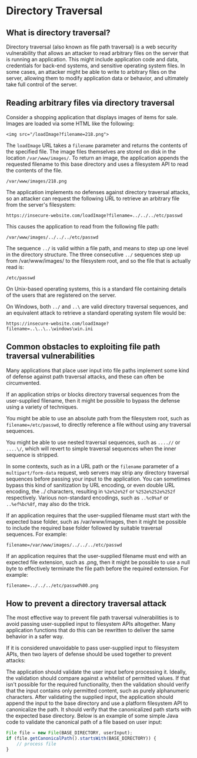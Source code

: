 # Directory Traversal

## What is directory traversal?
Directory traversal (also known as file path traversal) is a web security vulnerability that allows an attacker to read arbitrary files on the server that is running an application. This might include application code and data, credentials for back-end systems, and sensitive operating system files. In some cases, an attacker might be able to write to arbitrary files on the server, allowing them to modify application data or behavior, and ultimately take full control of the server.

## Reading arbitrary files via directory traversal
Consider a shopping application that displays images of items for sale. Images are loaded via some HTML like the following:

```
<img src="/loadImage?filename=218.png">
```

The `loadImage` URL takes a `filename` parameter and returns the contents of the specified file. The image files themselves are stored on disk in the location `/var/www/images/`. To return an image, the application appends the requested filename to this base directory and uses a filesystem API to read the contents of the file. 
```
/var/www/images/218.png
```

The application implements no defenses against directory traversal attacks, so an attacker can request the following URL to retrieve an arbitrary file from the server's filesystem:
```
https://insecure-website.com/loadImage?filename=../../../etc/passwd
```

This causes the application to read from the following file path:
```
/var/www/images/../../../etc/passwd
```

The sequence `../` is valid within a file path, and means to step up one level in the directory structure. The three consecutive `../` sequences step up from /var/www/images/ to the filesystem root, and so the file that is actually read is:
```
/etc/passwd
```

On Unix-based operating systems, this is a standard file containing details of the users that are registered on the server.

On Windows, both `../` and `..\` are valid directory traversal sequences, and an equivalent attack to retrieve a standard operating system file would be:
```
https://insecure-website.com/loadImage?filename=..\..\..\windows\win.ini
```

## Common obstacles to exploiting file path traversal vulnerabilities
Many applications that place user input into file paths implement some kind of defense against path traversal attacks, and these can often be circumvented.

If an application strips or blocks directory traversal sequences from the user-supplied filename, then it might be possible to bypass the defense using a variety of techniques.

You might be able to use an absolute path from the filesystem root, such as `filename=/etc/passwd`, to directly reference a file without using any traversal sequences.

You might be able to use nested traversal sequences, such as `....//` or `....\/`, which will revert to simple traversal sequences when the inner sequence is stripped.

In some contexts, such as in a URL path or the `filename` parameter of a `multipart/form-data` request, web servers may strip any directory traversal sequences before passing your input to the application. You can sometimes bypass this kind of sanitization by URL encoding, or even double URL encoding, the ../ characters, resulting in `%2e%2e%2f` or `%252e%252e%252f` respectively. Various non-standard encodings, such as `..%c0%af` or `..%ef%bc%8f`, may also do the trick.

If an application requires that the user-supplied filename must start with the expected base folder, such as /var/www/images, then it might be possible to include the required base folder followed by suitable traversal sequences. For example:
```
filename=/var/www/images/../../../etc/passwd
```

If an application requires that the user-supplied filename must end with an expected file extension, such as .png, then it might be possible to use a null byte to effectively terminate the file path before the required extension. For example:
```
filename=../../../etc/passwd%00.png
```

## How to prevent a directory traversal attack
The most effective way to prevent file path traversal vulnerabilities is to avoid passing user-supplied input to filesystem APIs altogether. Many application functions that do this can be rewritten to deliver the same behavior in a safer way.

If it is considered unavoidable to pass user-supplied input to filesystem APIs, then two layers of defense should be used together to prevent attacks:

The application should validate the user input before processing it. Ideally, the validation should compare against a whitelist of permitted values. If that isn't possible for the required functionality, then the validation should verify that the input contains only permitted content, such as purely alphanumeric characters.
After validating the supplied input, the application should append the input to the base directory and use a platform filesystem API to canonicalize the path. It should verify that the canonicalized path starts with the expected base directory.
Below is an example of some simple Java code to validate the canonical path of a file based on user input:
```javascript
File file = new File(BASE_DIRECTORY, userInput);
if (file.getCanonicalPath().startsWith(BASE_DIRECTORY)) {
    // process file
}
```
